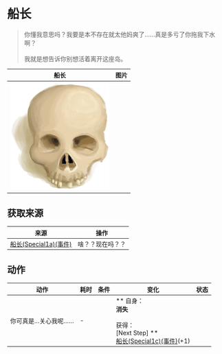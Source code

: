 # 船长  
> 你懂我意思吗？我要是本不存在就太他妈爽了……真是多亏了你拖我下水啊？<br><br>我就是想告诉你别想活着离开这座岛。  
  
  船长  |   图片   
 ----  |  ----:   
   |  <img decoding="async" src="Sprite/Skull.png" href="a.md" style="max-width:300px;max-height:300px;">   
  
## 获取来源  
来源  |  操作  
----  |  ----  
[船长(Special1a)(事件)](Event_CaptainSpecial1a.md)  |  啥？？现在吗？？  
## 动作  
动作  |  耗时  |  条件  |  变化  |  状态  
----  |  ----  |  ----  |  ----  |  ----  
你可真是…关心我呢……<br>  |  -  |    |  ** 自身：**<br>消失<br><br>** 获得： **<br>** [Next Step] **<br>  [船长(Special1c)(事件)](Event_CaptainSpecial1c.md)(+1)<br>  |    


<script>document.title="船长 - 卡牌生存百科 Card Survival Wiki";</script>
